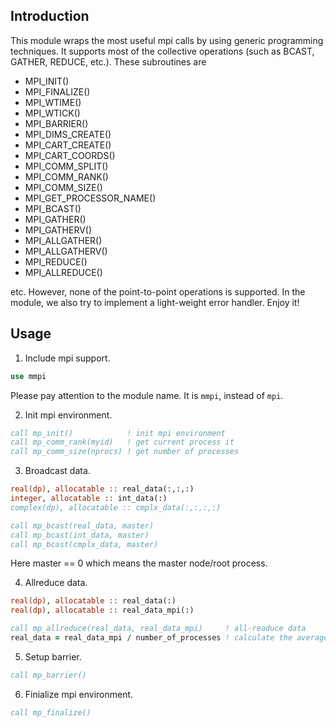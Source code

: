 ## Introduction

This module wraps the most useful mpi calls by using generic programming techniques. It supports most of the collective operations (such as BCAST, GATHER, REDUCE, etc.). These subroutines are

* MPI_INIT()
* MPI_FINALIZE()
* MPI_WTIME()
* MPI_WTICK()
* MPI_BARRIER()
* MPI_DIMS_CREATE()
* MPI_CART_CREATE()
* MPI_CART_COORDS()
* MPI_COMM_SPLIT()
* MPI_COMM_RANK()
* MPI_COMM_SIZE()
* MPI_GET_PROCESSOR_NAME()
* MPI_BCAST()
* MPI_GATHER()
* MPI_GATHERV()
* MPI_ALLGATHER()
* MPI_ALLGATHERV()
* MPI_REDUCE()
* MPI_ALLREDUCE()

etc. However, none of the point-to-point operations is supported. In the module, we also try to implement a light-weight error handler. Enjoy it!

## Usage

1. Include mpi support.

```fortran
use mmpi
```

Please pay attention to the module name. It is `mmpi`, instead of `mpi`.

2. Init mpi environment.

```fortran
call mp_init()            ! init mpi environment
call mp_comm_rank(myid)   ! get current process it
call mp_comm_size(nprocs) ! get number of processes
```

3. Broadcast data.

```fortran
real(dp), allocatable :: real_data(:,:,:)
integer, allocatable :: int_data(:)
complex(dp), allocatable :: cmplx_data(:,:,:,:)

call mp_bcast(real_data, master)
call mp_bcast(int_data, master)
call mp_bcast(cmplx_data, master)
```

Here master == 0 which means the master node/root process.

4. Allreduce data.

```fortran
real(dp), allocatable :: real_data(:)
real(dp), allocatable :: real_data_mpi(:)

call mp_allreduce(real_data, real_data_mpi)     ! all-readuce data
real_data = real_data_mpi / number_of_processes ! calculate the average
```

5. Setup barrier.

```fortran
call mp_barrier()
```

6. Finialize mpi environment.

```fortran
call mp_finalize()
```
